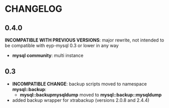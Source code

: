 # CHANGELOG

## 0.4.0

**INCOMPATIBLE WITH PREVIOUS VERSIONS**: major rewrite, not intended to be compatible with eyp-mysql 0.3 or lower in any way
* **mysql community**: multi instance

## 0.3

* **INCOMPATIBLE CHANGE**: backup scripts moved to namespace **mysql::backup**:
  * **mysql::backupmysqldump** moved to **mysql::backup::mysqldump**
* added backup wrapper for xtrabackup (versions 2.0.8 and 2.4.4)
